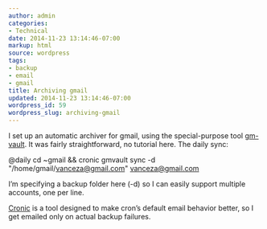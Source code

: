 ```yaml
---
author: admin
categories:
- Technical
date: 2014-11-23 13:14:46-07:00
markup: html
source: wordpress
tags:
- backup
- email
- gmail
title: Archiving gmail
updated: 2014-11-23 13:14:46-07:00
wordpress_id: 59
wordpress_slug: archiving-gmail
---
```

I set up an automatic archiver for gmail, using the special-purpose tool [gm-vault][1]. It was fairly straightforward, no tutorial here. The daily sync:

@daily cd ~gmail && cronic gmvault sync -d "/home/gmail/vanceza@gmail.com" vanceza@gmail.com

I’m specifying a backup folder here (-d) so I can easily support multiple accounts, one per line.

[Cronic][2] is a tool designed to make cron’s default email behavior better, so I get emailed only on actual backup failures.

[1]: http://gmvault.org/
[2]: http://habilis.net/cronic/ "Cronic"
